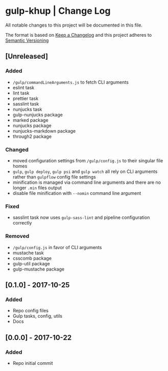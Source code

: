 # gulp-khup | Change Log

All notable changes to this project will be documented in this file.

The format is based on [Keep a Changelog](http://keepachangelog.com/en/1.0.0/)
and this project adheres to
[Semantic Versioning](http://semver.org/spec/v2.0.0.html)

## [Unreleased]

### Added

* `/gulp/commandLineArguments.js` to fetch CLI arguments
* eslint task
* lint task
* prettier task
* sasslint task
* nunjucks task
* gulp-nunjucks package
* marked package
* nunjucks package
* nunjucks-markdown package
* through2 package

### Changed

* moved configuration settings from `/gulp/config.js` to their singular file
  homes
* `gulp`, `gulp deploy`, `gulp psi` and `gulp watch` all rely on CLI arguments
  rather than `gulpflow` config file settings
* minification is managed via command line arguments and there are no longer
  `.min` files output
* disable file minification with `--nomin` command line argument

### Fixed

* sasslint task now uses `gulp-sass-lint` and pipeline configuration correctly

### Removed

* `/gulp/config.js` in favor of CLI arguments
* mustache task
* csscomb package
* gulp-util package
* gulp-mustache package

## [0.1.0] - 2017-10-25

### Added

* Repo config files
* Gulp tasks, config, utils
* Docs

## [0.0.0] - 2017-10-22

### Added

* Repo initial commit
